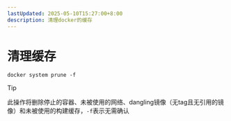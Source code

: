 ```yaml
---
lastUpdated: 2025-05-10T15:27:00+8:00
description: 清理docker的缓存
---
```


# 清理缓存

```shell
docker system prune -f
```

> [!TIP]
> 此操作将删除停止的容器、未被使用的网络、dangling镜像（无tag且无引用的镜像）和未被使用的构建缓存，`-f`表示无需确认
